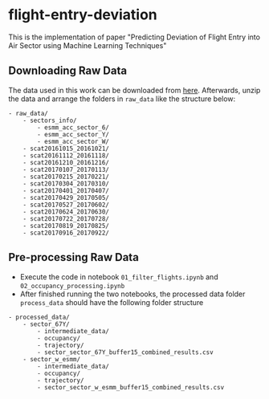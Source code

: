 # flight-entry-deviation
This is the implementation of paper "Predicting Deviation of Flight Entry into Air Sector using Machine Learning Techniques"

## Downloading Raw Data

The data used in this work can be downloaded from [here](https://data.mendeley.com/datasets/8yn985bwz5). 
Afterwards, unzip the data and arrange the folders in `raw_data` like the structure below:
```text
- raw_data/
    - sectors_info/
        - esmm_acc_sector_6/
        - esmm_acc_sector_Y/
        - esmm_acc_sector_W/
    - scat20161015_20161021/
    - scat20161112_20161118/
    - scat20161210_20161216/
    - scat20170107_20170113/
    - scat20170215_20170221/
    - scat20170304_20170310/
    - scat20170401_20170407/
    - scat20170429_20170505/
    - scat20170527_20170602/
    - scat20170624_20170630/
    - scat20170722_20170728/
    - scat20170819_20170825/
    - scat20170916_20170922/
```

## Pre-processing Raw Data

- Execute the code in notebook `01_filter_flights.ipynb` and `02_occupancy_processing.ipynb`
- After finished running the two notebooks, the processed data  folder `process_data` should have the following folder structure

```text
- processed_data/
    - sector_67Y/
        - intermediate_data/
        - occupancy/
        - trajectory/
        - sector_sector_67Y_buffer15_combined_results.csv
    - sector_w_esmm/
        - intermediate_data/
        - occupancy/
        - trajectory/
        - sector_sector_w_esmm_buffer15_combined_results.csv
```